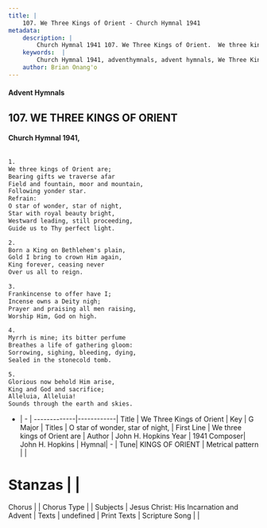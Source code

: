 ```yaml
---
title: |
    107. We Three Kings of Orient - Church Hymnal 1941
metadata:
    description: |
        Church Hymnal 1941 107. We Three Kings of Orient.  We three kings of Orient are; Bearing gifts we traverse afar Field and fountain, moor and mountain, Following yonder star. 
    keywords:  |
        Church Hymnal 1941, adventhymnals, advent hymnals, We Three Kings of Orient, We three kings of Orient are. O star of wonder, star of night,
    author: Brian Onang'o
---
```


#### Advent Hymnals
## 107. WE THREE KINGS OF ORIENT
####  Church Hymnal 1941,

```txt

1.
We three kings of Orient are;
Bearing gifts we traverse afar
Field and fountain, moor and mountain,
Following yonder star.
Refrain:
O star of wonder, star of night,
Star with royal beauty bright,
Westward leading, still proceeding,
Guide us to Thy perfect light.

2.
Born a King on Bethlehem's plain,
Gold I bring to crown Him again,
King forever, ceasing never
Over us all to reign.

3.
Frankincense to offer have I;
Incense owns a Deity nigh;
Prayer and praising all men raising,
Worship Him, God on high.

4.
Myrrh is mine; its bitter perfume
Breathes a life of gathering gloom:
Sorrowing, sighing, bleeding, dying,
Sealed in the stonecold tomb.

5.
Glorious now behold Him arise,
King and God and sacrifice;
Alleluia, Alleluia!
Sounds through the earth and skies.


```

- |   -  |
-------------|------------|
Title | We Three Kings of Orient |
Key | G Major |
Titles | O star of wonder, star of night, |
First Line | We three kings of Orient are |
Author | John H. Hopkins
Year | 1941
Composer| John H. Hopkins |
Hymnal|  - |
Tune| KINGS OF ORIENT |
Metrical pattern | |
# Stanzas |  |
Chorus |  |
Chorus Type |  |
Subjects | Jesus Christ: His Incarnation and Advent |
Texts | undefined |
Print Texts | 
Scripture Song |  |
    

